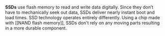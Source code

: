 **SSDs** use flash memory to read and write data digitally. Since they don’t have to mechanically seek out data, SSDs deliver nearly instant boot and load times.
SSD technology operates entirely differently. Using a chip made with [[NAND flash memory]], SSDs don't rely on any moving parts resulting in a more durable component.